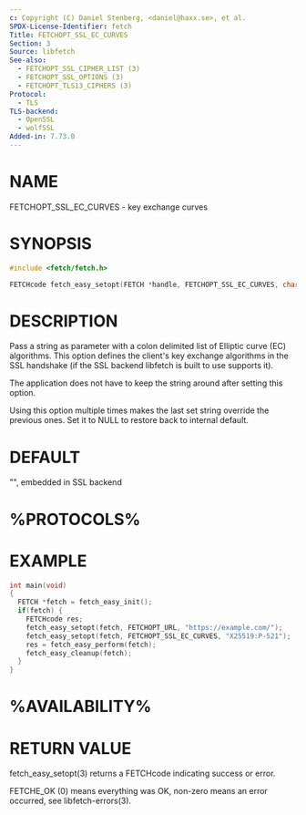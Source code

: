 ```yaml
---
c: Copyright (C) Daniel Stenberg, <daniel@haxx.se>, et al.
SPDX-License-Identifier: fetch
Title: FETCHOPT_SSL_EC_CURVES
Section: 3
Source: libfetch
See-also:
  - FETCHOPT_SSL_CIPHER_LIST (3)
  - FETCHOPT_SSL_OPTIONS (3)
  - FETCHOPT_TLS13_CIPHERS (3)
Protocol:
  - TLS
TLS-backend:
  - OpenSSL
  - wolfSSL
Added-in: 7.73.0
---
```


# NAME

FETCHOPT_SSL_EC_CURVES - key exchange curves

# SYNOPSIS

~~~c
#include <fetch/fetch.h>

FETCHcode fetch_easy_setopt(FETCH *handle, FETCHOPT_SSL_EC_CURVES, char *list);
~~~

# DESCRIPTION

Pass a string as parameter with a colon delimited list of Elliptic curve (EC)
algorithms. This option defines the client's key exchange algorithms in the
SSL handshake (if the SSL backend libfetch is built to use supports it).

The application does not have to keep the string around after setting this
option.

Using this option multiple times makes the last set string override the
previous ones. Set it to NULL to restore back to internal default.

# DEFAULT

"", embedded in SSL backend

# %PROTOCOLS%

# EXAMPLE

~~~c
int main(void)
{
  FETCH *fetch = fetch_easy_init();
  if(fetch) {
    FETCHcode res;
    fetch_easy_setopt(fetch, FETCHOPT_URL, "https://example.com/");
    fetch_easy_setopt(fetch, FETCHOPT_SSL_EC_CURVES, "X25519:P-521");
    res = fetch_easy_perform(fetch);
    fetch_easy_cleanup(fetch);
  }
}
~~~

# %AVAILABILITY%

# RETURN VALUE

fetch_easy_setopt(3) returns a FETCHcode indicating success or error.

FETCHE_OK (0) means everything was OK, non-zero means an error occurred, see
libfetch-errors(3).
